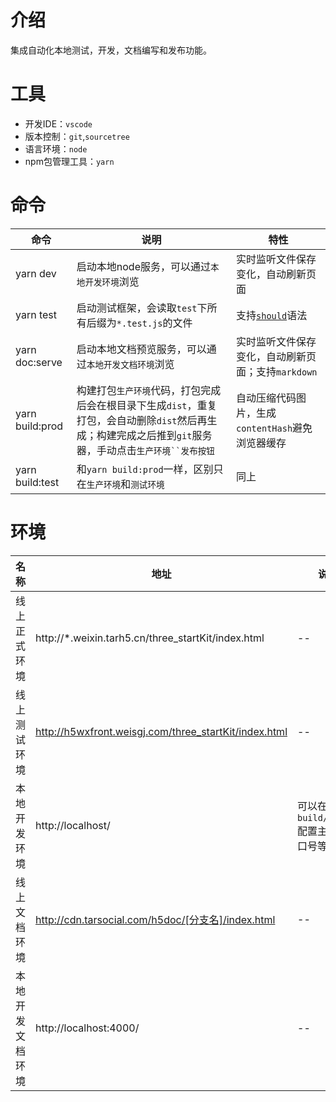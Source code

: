 <style>
    html {
        font-size: 56.5%;
    }
</style>

# 介绍
集成自动化本地测试，开发，文档编写和发布功能。

# 工具
- 开发IDE：`vscode`
- 版本控制：`git`,`sourcetree`
- 语言环境：`node`
- npm包管理工具：`yarn`

# 命令
| 命令 | 说明 | 特性 |
|-- |-- |-- |
| yarn dev | 启动本地node服务，可以通过`本地开发环境`浏览 | 实时监听文件保存变化，自动刷新页面 |
| yarn test | 启动测试框架，会读取`test`下所有后缀为`*.test.js`的文件 | 支持[`should`](http://shouldjs.github.io/)语法 |
| yarn doc:serve | 启动本地文档预览服务，可以通过`本地开发文档环境`浏览 | 实时监听文件保存变化，自动刷新页面；支持`markdown`|
| yarn build:prod | 构建打包`生产环境`代码，打包完成后会在根目录下生成`dist`，重复打包，会自动删除`dist`然后再生成；构建完成之后推到`git`服务器，手动点击`生产环境``发布按钮` | 自动压缩代码图片，生成`contentHash`避免浏览器缓存|
| yarn build:test | 和`yarn build:prod`一样，区别只在`生产环境`和`测试环境` | 同上 |

# 环境
| 名称 | 地址 | 说明 |
|-- |-- |-- |
| 线上正式环境 | http://*.weixin.tarh5.cn/three_startKit/index.html | -- |
| 线上测试环境 | http://h5wxfront.weisgj.com/three_startKit/index.html | -- |
| 本地开发环境 | http://localhost/ | 可以在`build/config`配置主机和端口号等信息 |
| 线上文档环境 | http://cdn.tarsocial.com/h5doc/[分支名]/index.html | -- |
| 本地开发文档环境 | http://localhost:4000/ | -- |
